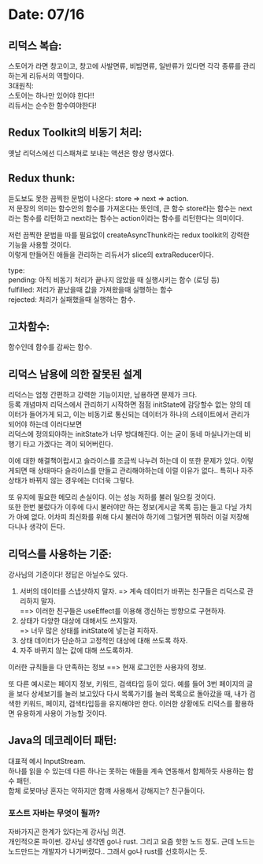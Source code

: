 # Date: 07/16

## 리덕스 복습:
스토어가 라면 창고이고, 창고에 사발면류, 비빔면류, 일반류가 있다면 각각 종류를 관리하는게 리듀서의 역할이다.  
3대원칙:  
스토어는 하나만 있어야 한다!!  
리듀서는 순수한 함수여야한다!  

## Redux Toolkit의 비동기 처리:
옛날 리덕스에선 디스패쳐로 보내는 액션은 항상 명사였다.  

## Redux thunk:
듣도보도 못한 끔찍한 문법이 나온다: store => next => action.  
저 문장의 의미는 함수안의 함수를 가져온다는 뜻인데, 큰 함수 store라는 함수는 next라는 함수를 리턴하고 next라는 함수는 action이라는 함수를 리턴한다는 의미이다.  

저런 끔찍한 문법을 따를 필요없이 createAsyncThunk라는 redux toolkit의 강력한 기능을 사용할 것이다.  
이렇게 만들어진 애들을 관리하는 리듀서가 slice의 extraReducer이다.  

type:  
pending: 아직 비동기 처리가 끝나지 않았을 때 실행시키는 함수 (로딩 등)  
fulfilled: 저리가 끝났을때 값을 가져왔을때 실행하는 함수  
rejected: 처리가 실패했을때 실행하는 함수.  

## 고차함수:
함수인데 함수를 감싸는 함수.  

## 리덕스 남용에 의한 잘못된 설계
리덕스는 엄청 간편하고 강력한 기능이지만, 남용하면 문제가 크다.  
등록 개념마저 리덕스에서 관리하기 시작하면 점점 initState에 감당할수 없는 양의 데이터가 들어가게 되고, 이는 비동기로 통신되는 데이터가 하나의 스테이트에서 관리가 되어야 하는데 이러다보면   
리덕스에 정의되야하는 initState가 너무 방대해진다. 이는 굳이 동네 마실나가는데 비행기 타고 가겠다는 격이 되어버린다.  

이에 대한 해결책이랍시고 슬라이스를 조금씩 나누려 하는데 이 또한 문제가 있다. 이렇게되면 매 상태마다 슬라이스를 만들고 관리해야하는데 이럴 이유가 없다.. 특히나 자주 상태가 바뀌지 않는 경우에는 더더욱 그렇다.    

또 유지에 필요한 메모리 손실이다. 이는 성능 저하를 불러 일으킬 것이다.  
또한 한번 불렀다가 이후에 다시 불러야만 하는 정보(게시글 목록 등)는 들고 다닐 가치가 아예 없다. 어차피 최신화를 위해 다시 불러야 하기에 그럴거면 뭐하러 이걸 저장해 다니나 생각이 든다.  

## 리덕스를 사용하는 기준:
강사님의 기준이다! 정답은 아닐수도 있다.  

1. 서버의 데이터를 스냅샷하지 말자.
  => 계속 데이터가 바뀌는 친구들은 리덕스로 관리하지 말자.   
  ==> 이러한 친구들은 useEffect를 이용해 갱신하는 방향으로 구현하자.  
2. 상태가 다양한 대상에 대해서도 쓰지말자.  
  => 너무 많은 상태를 initState에 넣는걸 피하자.  
3. 상태 데이터가 단순하고 고정적인 대상에 대해 쓰도록 하자.  
4. 자주 바뀌지 않는 값에 대해 쓰도록하자.   

이러한 규칙들을 다 만족하는 정보 ==> 현재 로그인한 사용자의 정보.  

또 다른 예시로는 페이지 정보, 키워드, 검색타입 등이 있다. 예를 들어 3번 페이지의 글을 보다 상세보기를 눌러 보고있다 다시 목록가기를 눌러 목록으로 돌아갔을 때, 내가 검색한 키워드, 페이지, 검색타입등을 유지해야만 한다. 이러한 상황에도 리덕스를 활용하면 유용하게 사용이 가능할 것이다.  



## Java의 데코레이터 패턴:
대표적 예시 InputStream.  
하나를 읽을 수 있는데 다른 하나는 못하는 애들을 계속 연동해서 합체하듯 사용하는 함수 패턴.  
합체 로봇마냥 혼자는 약하지만 함꺠 사용해서 강해지는? 친구들이다.  

### 포스트 자바는 무엇이 될까?
자바가지곤 한계가 있다는게 강사님 의견.  
개인적으론 파이썬. 강사님 생각엔 go나 rust. 그리고 요즘 핫한 노드 정도. 근데 노드는 노드만드는 개발자가 나가버렸다.. 그래서 go나 rust를 선호하시는 듯.  



